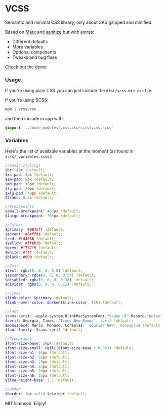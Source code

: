 # VCSS

Semantic and minimal CSS library, only about 3Kb gzipped and minified.

Based on [Marx](https://mblode.github.io/marx/) and [sanitize](https://csstools.github.io/sanitize.css/) but with extras:

* Different defaults
* More variables
* Optional components
* Tweaks and bug fixes

[Check out the demo](https://eldoy.github.io/vcss/)

### Usage

If you're using plain CSS you can just include the `dist/vcss-min.css` file.

If you're using SCSS:
```bash
npm i vcss.css
```

and then include in app with:
```scss
@import '../node_modules/vcss.css/scss/vcss.scss`
```

### Variables

Here's the list of available variables at the moment (as found in `scss/_variables.scss`):

```scss
//Basic stylings
$br: 4px !default;
$xs-pad: 4px !default;
$sm-pad: 8px !default;
$md-pad: 16px !default;
$lg-pad: 20px !default;
$xlg-pad: 40px !default;
$trans: 0.3s !default;

//Breakpoints
$small-breakpoint: 400px !default;
$large-breakpoint: 768px !default;

//Colors
$primary: #007bff !default;
$accent: #64ffda !default;
$red: #f44336 !default;
$yellow: #ffeb3b !default;
$grey: #f7f7f9 !default;
$white: #fff !default;
$black: #000 !default;

//Text
$text: rgba(0, 0, 0, 0.8) !default;
$secondary: rgba(0, 0, 0, 0.54) !default;
$disabled: rgba(0, 0, 0, 0.38) !default;
$divider: rgba(0, 0, 0, 0.12) !default;

//Links
$link-color: $primary !default;
$link-hover-color: darken($link-color, 15%) !default;

//Font
$sans-serif: -apple-system,BlinkMacSystemFont,"Segoe UI",Roboto,"Helvetica Neue",Arial,sans-serif,"Apple Color Emoji","Segoe UI Emoji","Segoe UI Symbol" !default;
$serif: Georgia, Times, 'Times New Roman', serif !default;
$monospace: Menlo, Monaco, Consolas, 'Courier New', monospace !default;
$font-family: $sans-serif !default;

//Typography
$font-size-base: 16px !default;
$font-size-small: ceil(($font-size-base * 0.85)) !default;
$font-size-h1: 40px !default;
$font-size-h2: 32px !default;
$font-size-h3: 28px !default;
$font-size-h4: 24px !default;
$font-size-h5: 20px !default;
$font-size-h6: 16px !default;
$line-height-base: 1.5 !default;

//Other
$border: 1px solid $divider !default;
```

MIT licensed. Enjoy!
